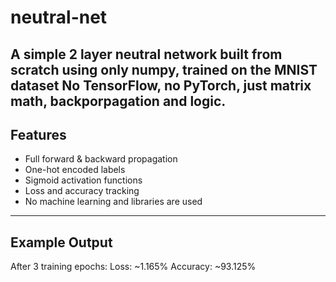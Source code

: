 # neutral-net
A simple 2 layer neutral network built from scratch using only numpy, trained on the MNIST dataset
No TensorFlow, no PyTorch, just matrix math, backporpagation and logic.
---
## Features
- Full forward & backward propagation
- One-hot encoded labels
- Sigmoid activation functions
- Loss and accuracy tracking
- No machine learning and libraries are used
---
## Example Output
After 3 training epochs:
Loss: ~1.165%
Accuracy: ~93.125%
